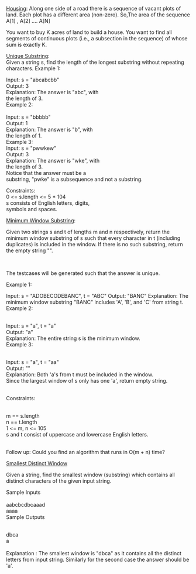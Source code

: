 [Housing](Housing.cpp):
Along one side of a road there is a sequence of vacant
plots of land. Each plot has a different area (non-zero).
So,The area of the sequence A[1] , A[2] .... A[N]

You want to buy K acres of land to build a house. You want
to find all segments of continuous plots (i.e., a subsection
in the sequence) of whose sum is exactly K.

[Unique Substring](UniqueSubStr.cpp):</br>
Given a string s, find the length of the longest 
substring
 without repeating characters.
 Example 1:

Input: s = "abcabcbb"</br>
Output: 3</br>
Explanation: The answer is "abc", with</br> the length of 3.</br>
Example 2:</br>
</br>
Input: s = "bbbbb"
</br>
Output: 1
</br>
Explanation: The answer is "b", with 
</br>
the length of 1.
</br>
Example 3:
</br>
Input: s = "pwwkew"
</br>
Output: 3
</br>
Explanation: The answer is "wke", with 
</br>
the length of 3.
</br>
Notice that the answer must be a 
</br>
substring, "pwke" is a subsequence and not a substring.
</br> 

Constraints:
</br>
0 <= s.length <= 5 * 104
</br>
s consists of English letters, digits, 
</br>
symbols and spaces.

[Minimum Window Substring](MinSubStr.cpp): <p> Given two strings s and t of lengths m and n respectively, return the minimum window substring of s such that every character in t (including duplicates) is included in the window. If there is no such substring, return the empty string "". </p>
</br>

The testcases will be generated such that the answer is unique.

 

Example 1:

Input: s = "ADOBECODEBANC", t = "ABC"
</b>Output: "BANC"
</b>Explanation: The minimum window substring "BANC" includes 'A', 'B', and 'C' from string t.
</b>Example 2:

</br>Input: s = "a", t = "a"
</br>Output: "a"
</br>Explanation: The entire string s is the minimum window.
</br>Example 3:

</br>Input: s = "a", t = "aa"
</br>Output: ""
</br>Explanation: Both 'a's from t must be included in the window.
</br>Since the largest window of s only has one 'a', return empty string.
 

</br>Constraints:

</br>m == s.length
</br>n == t.length
</br>1 <= m, n <= 105
</br>s and t consist of uppercase and lowercase English letters.
 

</br>Follow up: Could you find an algorithm that runs in O(m + n) time?

[Smallest Distinct Window](SmallestUnique.cpp)
<p>
Given a string, find the smallest window (substring) which contains all distinct characters of the given input string.
</p>
Sample Inputs
</br>
</br>aabcbcdbcaaad
</br>aaaa
</br>Sample Outputs

</br>dbca
</br>a
</br></br>
Explanation : The smallest window is "dbca" as it contains all the distinct letters from input string. Similarly for the second case the answer should be 'a'.